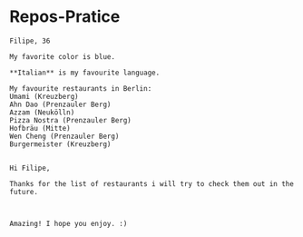 # Repos-Pratice


    Filipe, 36
    
    My favorite color is blue.
    
    **Italian** is my favourite language.
    
    My favourite restaurants in Berlin:
    Umami (Kreuzberg)
    Ahn Dao (Prenzauler Berg)
    Azzam (Neukölln)
    Pizza Nostra (Prenzauler Berg)
    Hofbräu (Mitte)
    Wen Cheng (Prenzauler Berg)
    Burgermeister (Kreuzberg)
    

    Hi Filipe,

    Thanks for the list of restaurants i will try to check them out in the future.
    
	
 
	Amazing! I hope you enjoy. :)
